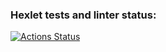 ### Hexlet tests and linter status:
[![Actions Status](https://github.com/agapovk/fullstack-javascript-project-4/workflows/hexlet-check/badge.svg)](https://github.com/agapovk/fullstack-javascript-project-4/actions)